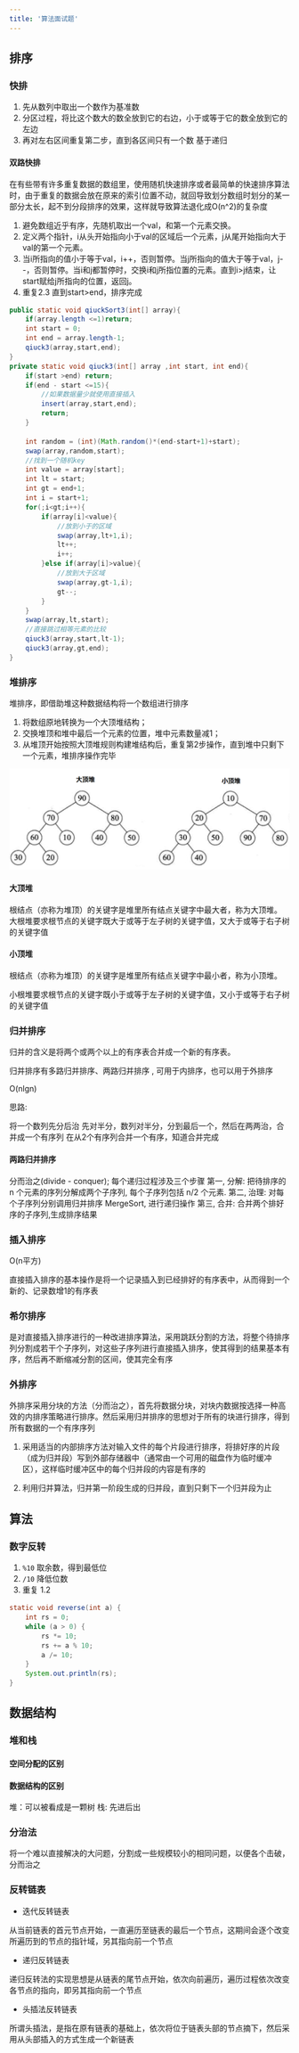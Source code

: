 ```yaml
---
title: '算法面试题'
---
```


## 排序

### 快排

1. 先从数列中取出一个数作为基准数
2. 分区过程，将比这个数大的数全放到它的右边，小于或等于它的数全放到它的左边
3. 再对左右区间重复第二步，直到各区间只有一个数 基于递归

#### 双路快排

在有些带有许多重复数据的数组里，使用随机快速排序或者最简单的快速排序算法时，由于重复的数据会放在原来的索引位置不动，就回导致划分数组时划分的某一部分太长，起不到分段排序的效果，这样就导致算法退化成O(n^2)的复杂度

1. 避免数组近乎有序，先随机取出一个val，和第一个元素交换。
2. 定义两个指针，i从头开始指向小于val的区域后一个元素，j从尾开始指向大于val的第一个元素。
3. 当i所指向的值小于等于val，i++，否则暂停。当j所指向的值大于等于val，j--，否则暂停。当i和j都暂停时，交换i和j所指位置的元素。直到i>j结束，让start赋给j所指向的位置，返回j。
4. 重复2.3 直到start>end，排序完成

```java
public static void qiuckSort3(int[] array){
    if(array.length <=1)return;
    int start = 0;
    int end = array.length-1;
    qiuck3(array,start,end);
}
private static void qiuck3(int[] array ,int start, int end){
    if(start >end) return;
    if(end - start <=15){
        //如果数据量少就使用直接插入
        insert(array,start,end);
        return;
    }

    int random = (int)(Math.random()*(end-start+1)+start);
    swap(array,random,start);
    //找到一个随机key
    int value = array[start];
    int lt = start; 
    int gt = end+1; 
    int i = start+1;
    for(;i<gt;i++){
        if(array[i]<value){
            //放到小于的区域
            swap(array,lt+1,i);
            lt++;
            i++;
        }else if(array[i]>value){
            //放到大于区域
            swap(array,gt-1,i);
            gt--;
        }
    }
    swap(array,lt,start);
    //直接跳过相等元素的比较
    qiuck3(array,start,lt-1);
    qiuck3(array,gt,end);
}
```

### 堆排序

堆排序，即借助堆这种数据结构将一个数组进行排序

1. 将数组原地转换为一个大顶堆结构；
2. 交换堆顶和堆中最后一个元素的位置，堆中元素数量减1；
3. 从堆顶开始按照大顶堆规则构建堆结构后，重复第2步操作，直到堆中只剩下一个元素，堆排序操作完毕

![](../resources/arithmetic/20170811155030589.png)

#### 大顶堆

根结点（亦称为堆顶）的关键字是堆里所有结点关键字中最大者，称为大顶堆。
大根堆要求根节点的关键字既大于或等于左子树的关键字值，又大于或等于右子树的关键字值

#### 小顶堆

根结点（亦称为堆顶）的关键字是堆里所有结点关键字中最小者，称为小顶堆。

小根堆要求根节点的关键字既小于或等于左子树的关键字值，又小于或等于右子树的关键字值

### 归并排序

归并的含义是将两个或两个以上的有序表合并成一个新的有序表。

归并排序有多路归并排序、两路归并排序 , 可用于内排序，也可以用于外排序

O(nlgn)

思路:

将一个数列先分后治 先对半分，数列对半分，分到最后一个，然后在两两治，合并成一个有序列 在从2个有序列合并一个有序，知道合并完成

#### 两路归并排序

分而治之(divide - conquer);
每个递归过程涉及三个步骤
第一, 分解: 把待排序的 n 个元素的序列分解成两个子序列, 每个子序列包括 n/2 个元素.
第二, 治理: 对每个子序列分别调用归并排序 MergeSort, 进行递归操作
第三, 合并: 合并两个排好序的子序列,生成排序结果

### 插入排序

O(n平方)

直接插入排序的基本操作是将一个记录插入到已经排好的有序表中，从而得到一个新的、记录数增1的有序表

### 希尔排序

是对直接插入排序进行的一种改进排序算法，采用跳跃分割的方法，将整个待排序列分割成若干个子序列，对这些子序列进行直接插入排序，使其得到的结果基本有序，然后再不断缩减分割的区间，使其完全有序

### 外排序

外排序采用分块的方法（分而治之），首先将数据分块，对块内数据按选择一种高效的内排序策略进行排序。然后采用归并排序的思想对于所有的块进行排序，得到所有数据的一个有序序列

1. 采用适当的内部排序方法对输入文件的每个片段进行排序，将排好序的片段（成为归并段）写到外部存储器中（通常由一个可用的磁盘作为临时缓冲区），这样临时缓冲区中的每个归并段的内容是有序的

2. 利用归并算法，归并第一阶段生成的归并段，直到只剩下一个归并段为止

## 算法

### 数字反转

1. `%10` 取余数，得到最低位
2. `/10` 降低位数
3. 重复 1.2

```java
static void reverse(int a) {
    int rs = 0;
    while (a > 0) {
        rs *= 10;
        rs += a % 10;
        a /= 10;
    }
    System.out.println(rs);
}
```

## 数据结构

### 堆和栈

#### 空间分配的区别

#### 数据结构的区别

堆：可以被看成是一颗树
栈: 先进后出

### 分治法

将一个难以直接解决的大问题，分割成一些规模较小的相同问题，以便各个击破，分而治之

### 反转链表

* 迭代反转链表

从当前链表的首元节点开始，一直遍历至链表的最后一个节点，这期间会逐个改变所遍历到的节点的指针域，另其指向前一个节点

* 递归反转链表

递归反转法的实现思想是从链表的尾节点开始，依次向前遍历，遍历过程依次改变各节点的指向，即另其指向前一个节点

* 头插法反转链表

所谓头插法，是指在原有链表的基础上，依次将位于链表头部的节点摘下，然后采用从头部插入的方式生成一个新链表